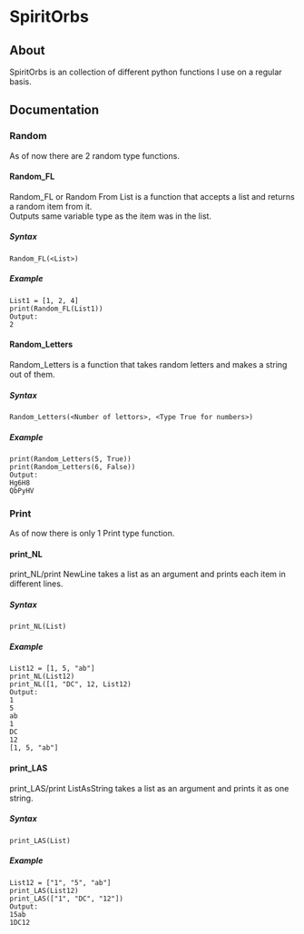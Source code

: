 # SpiritOrbs
## About
SpiritOrbs is an collection of different python functions I use on a regular basis.
## Documentation
### Random
As of now there are 2 random type functions.
#### Random_FL
Random_FL or Random From List is a function that accepts a list and returns a random item from it.<br />
Outputs same variable type as the item was in the list.
##### Syntax
    Random_FL(<List>)
##### Example
    List1 = [1, 2, 4]
    print(Random_FL(List1))
    Output:
    2
#### Random_Letters
Random_Letters is a function that takes random letters and makes a string out of them.
##### Syntax
    Random_Letters(<Number of lettors>, <Type True for numbers>)
##### Example
    print(Random_Letters(5, True))
    print(Random_Letters(6, False))
    Output:
    Hg6H8
    QbPyHV
### Print
As of now there is only 1 Print type function.
#### print_NL
print_NL/print NewLine takes a list as an argument and prints each item in different lines.
##### Syntax
    print_NL(List)
##### Example
    List12 = [1, 5, "ab"]
    print_NL(List12)
    print_NL([1, "DC", 12, List12)
    Output:
    1
    5
    ab
    1
    DC
    12
    [1, 5, "ab"]
#### print_LAS
print_LAS/print ListAsString takes a list as an argument and prints it as one string.
##### Syntax
    print_LAS(List)
##### Example
    List12 = ["1", "5", "ab"]
    print_LAS(List12)
    print_LAS(["1", "DC", "12"])
    Output:
    15ab
    1DC12